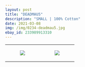 ```yaml
---
layout: post
title: "DEADMAU5"
description: "SMALL | 100% Cotton"
date: 2021-03-08
img: /img/0234-deadmau5.jpg
ebay_id: 233989913310
---
```




<table style="width:100%;"><tr><td style="vertical-align:top;">
      <figure class="tmblr-full" data-orig-height="2048" data-orig-width="1365" data-orig-src="https://concertshirts.netlify.app/shirts/0234/0234-01.jpg"><img src="https://64.media.tumblr.com/e268c7559a4bdf51f8a8f9e49dd45d01/a44056e5b47c3d75-b8/s540x810/f66fdc5055475c5fc51f94fc70fe370be5f7e500.jpg" data-orig-height="2048" data-orig-width="1365" data-orig-src="https://concertshirts.netlify.app/shirts/0234/0234-01.jpg"/></figure></td>
    <td style="vertical-align:top;">
      <figure class="tmblr-full" data-orig-height="2048" data-orig-width="1365" data-orig-src="https://concertshirts.netlify.app/shirts/0234/0234-02.jpg"><img src="https://64.media.tumblr.com/08e1c73ea4dde61c882ef94ca28d6995/a44056e5b47c3d75-f2/s540x810/0f67d8d6d0dd54f50fbfa5df059b0713b2ca20ab.jpg" data-orig-height="2048" data-orig-width="1365" data-orig-src="https://concertshirts.netlify.app/shirts/0234/0234-02.jpg"/></figure></td>
  </tr></table>
